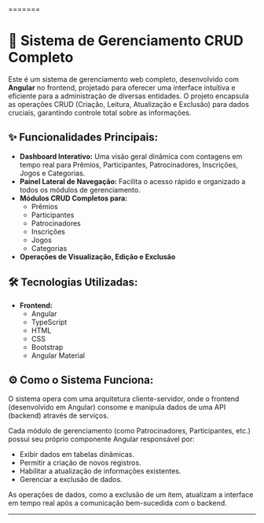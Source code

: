 =======
# 🚀 Sistema de Gerenciamento CRUD Completo

Este é um sistema de gerenciamento web completo, desenvolvido com **Angular** no frontend, projetado para oferecer uma interface intuitiva e eficiente para a administração de diversas entidades. O projeto encapsula as operações CRUD (Criação, Leitura, Atualização e Exclusão) para dados cruciais, garantindo controle total sobre as informações.

## ✨ Funcionalidades Principais:

* **Dashboard Interativo:** Uma visão geral dinâmica com contagens em tempo real para Prêmios, Participantes, Patrocinadores, Inscrições, Jogos e Categorias.
* **Painel Lateral de Navegação:** Facilita o acesso rápido e organizado a todos os módulos de gerenciamento.
* **Módulos CRUD Completos para:**
    * Prêmios
    * Participantes
    * Patrocinadores
    * Inscrições
    * Jogos
    * Categorias
* **Operações de Visualização, Edição e Exclusão** 

## 🛠️ Tecnologias Utilizadas:

* **Frontend:**
    * Angular
    * TypeScript
    * HTML
    * CSS
    * Bootstrap
    * Angular Material

## ⚙️ Como o Sistema Funciona:

O sistema opera com uma arquitetura cliente-servidor, onde o frontend (desenvolvido em Angular) consome e manipula dados de uma API (backend) através de serviços.

Cada módulo de gerenciamento (como Patrocinadores, Participantes, etc.) possui seu próprio componente Angular responsável por:
* Exibir dados em tabelas dinâmicas.
* Permitir a criação de novos registros.
* Habilitar a atualização de informações existentes.
* Gerenciar a exclusão de dados.

As operações de dados, como a exclusão de um item, atualizam a interface em tempo real após a comunicação bem-sucedida com o backend.

---
